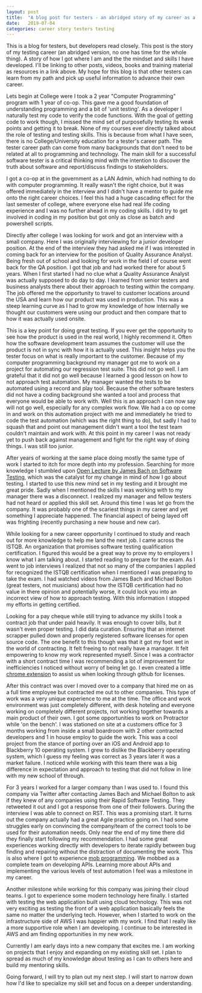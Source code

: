 ```yaml
---
layout: post
title:  "A blog post for testers - an abridged story of my career as a Software Tester"
date:   2019-07-04
categories: career story testers testing
---
```


This is a blog for testers, but developers read closely. This post is the story of my testing career (an abridged version, no one has time for the whole thing). A story of how I got where I am and the the mindset and skills I have developed. I'll be linking to other posts, videos, books and training material as resources in a link above. My hope for this blog is that other testers can learn from my path and pick up useful information to advance their own career.

Lets begin at College were I took a 2 year "Computer Programming" program with 1 year of co-op. This gave me a good foundation of understanding programming and a bit of 'unit testing'. As a developer I naturally test my code to verify the code functions. With the goal of getting code to work though, I missed the mind set of purposefully testing its weak points and getting it to break. None of my courses ever directly talked about the role of testing and testing skills. This is because from what I have seen, there is no College/University education for a tester's career path. The tester career path can come from many backgrounds that don't need to be related at all to programming and technology. The main skill for a successful software tester is a critical thinking mind with the intention to discover the truth about software and report/discuss findings to stakeholders.

I got a co-op at in the government as a LAN Admin, which had nothing to do with computer programming. It really wasn't the right choice, but it was offered immediately in the interview and I didn't have a mentor to guide me onto the right career choices. I feel this had a huge cascading effect for the last semester of college, where everyone else had real life coding experience and I was no further ahead in my coding skills. I did try to get involved in coding in my position but got only as close as batch and powershell scripts.

Directly after college I was looking for work and got an interview with a small company. Here I was originally interviewing for a junior developer position. At the end of the interview they had asked me if I was interested in coming back for an interview for the position of Quality Assurance Analyst. Being fresh out of school and looking for work in the field I of course went back for the QA position. I got that job and had worked there for about 5 years. When I first started I had no clue what a Quality Assurance Analyst was actually supposed to do day to day. I learned from senior testers and business analysts there about their approach to testing within the company. The job offered me the opportunity to travel to customer locations around the USA and learn how our product was used in production. This was a steep learning curve as I had to grow my knowledge of how internally we thought our customers were using our product and then compare that to how it was actually used onsite.

This is a key point for doing great testing. If you ever get the opportunity to see how the product is used in the real world, I highly recommend it. Often how the software development team assumes the customer will use the product is not in sync with how it is actually used. This insight helps you the tester focus on what is really important to the customer. Because of my computer programming background my manager got me to work on a project for automating our regression test suite. This did not go well. I am grateful that it did not go well because I learned a good lesson on how to not approach test automation. My manager wanted the tests to be automated using a record and play tool. Because the other software testers did not have a coding background she wanted a tool and process that everyone would be able to work with. Well this is an approach I can now say will not go well, especially for any complex work flow. We had a co op come in and work on this automation project with me and immediately he tried to code the test automation (which was the right thing to do), but sadly I had to squash that and point out management didn't want a tool the test team couldn't maintain and work with. At this point in my career I was not ready yet to push back against management and fight for the right way of doing things. I was still too junior. 

After years of working at the same place doing mostly the same type of work I started to itch for more depth into my profession. Searching for more knowledge I stumbled upon [Open Lecture by James Bach on Software Testing](https://www.youtube.com/watch?v=ILkT_HV9DVU), which was the catalyst for my change in mind of how I go about testing. I started to use this new mind set in my testing and it brought me great pride. Sadly when I mentioned the skills I was working with to my manager there was a disconnect. I realized my manager and fellow testers had not heard or applied this skill set. Around this time I was let go from the company. It was probably one of the scariest things in my career and yet something I appreciate happened. The financial aspect of being layed off was frighting (recently purchasing a new house and new car). 

While looking for a new career opportunity I continued to study and reach out for more knowledge to help me land the next job. I came across the ISTQB. An organization that promises software testing qualification certification. I figured this would be a great way to prove my to employers I know what I am talking about. I started reading to prepare for the exam. As I went to job interviews I realized that not so many of the companies I applied for recognized the ISTQB certification when I mentioned I was preparing to take the exam. I had watched videos from James Bach and Michael Bolton (great testers, not musicians) about how the ISTQB certification had no value in there opinion and potentially worse, it could lock you into an incorrect view of how to approach testing. With this information I stopped my efforts in getting certified.

Looking for a pay cheque while still trying to advance my skills I took a contract job that under paid heavily. It was enough to cover bills, but it wasn't even proper testing. I did data curation. Ensuring that an internet scrapper pulled down and properly registered software licenses for open source code. The one benefit to this though was that it got my foot wet in the world of contracting. It felt freeing to not really have a manager. It felt empowering to know my work represented myself. Since I was a contractor with a short contract time I was recommending a lot of improvement for inefficiencies I noticed without worry of being let go. I even created a little [chrome extension](https://github.com/ethancooke/GitHubLicenseHighlightChromeExt) to assist us when looking through github for licenses. 

After this contract was over I moved over to a company that hired me on as a full time employee but contracted me out to other companies. This type of work was a very unique experience to me at the time. The office and work environment was just completely different, with desk hoteling and everyone working on completely different projects, not working together towards a main product of their own. I got some opportunities to work on Protractor while 'on the bench'. I was stationed on site at a customers office for 3 months working from inside a small boardroom with 2 other contracted developers and 1 in house employ to guide the work. This was a cool project from the stance of porting over an iOS and Android app to Blackberry 10 operating system. I grew to dislike the Blackberry operating system, which I guess my feeling was correct as 3 years later it was a market failure. I noticed while working with this team there was a big difference in expectation and approach to testing that did not follow in line with my new school of through.

For 3 years I worked for a larger company than I was used to. I found this company via Twitter after contacting James Bach and Michael Bolton to ask if they knew of any companies using their Rapid Software Testing. They retweeted it out and I got a response from one of their followers. During the interview I was able to connect on RST. This was a promising start. It turns out the company actually had a great Agile practice going on. I had some struggles early on convincing the company/team of the correct tools to be used for their automation needs. Only near the end of my time there did they finally start following my recommendation. I had some great experiences working directly with developers to iterate rapidly between bug finding and repairing without the distraction of documenting the work. This is also where I got to experience [mob programming](https://en.wikipedia.org/wiki/Mob_programming). We mobbed as a complete team on developing APIs. Learning more about APIs and implementing the various levels of test automation I feel was a milestone in my career. 

Another milestone while working for this company was joining their cloud teams. I got to experience some modern technology here finally. I started with testing the web application built using cloud technology. This was not very exciting as testing the front of a web application basically feels the same no matter the underlying tech. However, when I started to work on the infrastructure side of AWS I was happier with my work. I find that I really like a more supportive role when I am developing. I continue to be interested in AWS and am finding opportunities in my new work.

Currently I am early days into a new company that excites me. I am working on projects that I enjoy and expanding on my existing skill set. I plan to spread as much of my knowledge about testing as I can to others here and build my mentoring skills.

Going forward, I will try to plan out my next step. I will start to narrow down how I'd like to specialize my skill set and focus on a deeper understanding.